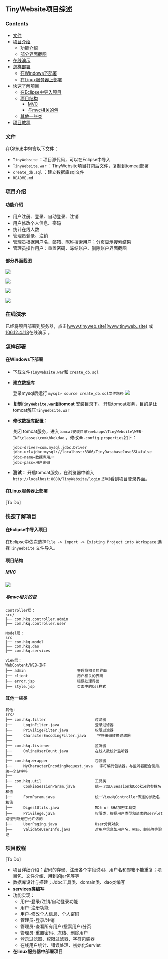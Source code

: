 ## TinyWebsite项目综述

### Contents
* [文件](#文件)
* [项目介绍](#项目介绍)
  * [功能介绍](#功能介绍)
  * [部分界面截图](#部分界面截图)
* [在线演示](#在线演示)
* [怎样部署](#怎样部署)
  * [在Windows下部署](#在Windows下部署)
  * [在Linux服务器上部署](#在Linux服务器上部署)
* [快速了解项目](#快速了解项目)
  * [在Eclipse中导入项目](#在Eclipse中导入项目)
  * [项目结构](#项目结构)
    * [MVC](#MVC)
    * [与mvc相关的包](#与mvc相关的包)
  * [其他一些类](#其他一些类)
* [项目教程](#项目教程)


### 文件
在Github中包含以下文件：
* `TinyWebsite` ：项目源代码，可以在Eclipse中导入
* `TinyWebsite.war`  ：TinyWebsite项目打包后文件，复制到tomcat部署
* `create_db.sql` ：建立数据库sql文件
* `README.md` 

### 项目介绍

#### 功能介绍
* 用户注册、登录、自动登录、注销
* 用户修改个人信息、密码
* 统计在线人数
* 管理员登录、注销
* 管理员根据用户名、邮箱、昵称搜索用户；分页显示搜索结果
* 管理员操作用户：重置密码、冻结账户、删除账户界面截图

#### 部分界面截图
![](https://github.com/hkq-github/TinyWebsite/blob/master/Documents/imgs/readme_md/login.jpg)

![](https://github.com/hkq-github/TinyWebsite/blob/master/Documents/imgs/readme_md/home.jpg)

![](https://github.com/hkq-github/TinyWebsite/blob/master/Documents/imgs/readme_md/admin_searchuser.jpg)

![](https://github.com/hkq-github/TinyWebsite/blob/master/Documents/imgs/readme_md/manage_user.jpg)

### 在线演示
已经将项目部署到服务器，点击[www.tinyweb.site](www.tinyweb.,site) 或[106.12.4.118](http://106.12.4.118/login)在线演示 。

### 怎样部署

#### 在Windows下部署
* 下载文件`TinyWebsite.war`和   `create_db.sql` 
* **建立数据库**

  登录mysql后运行 `mysql> source create_db.sql文件路径` 
  ![](https://github.com/hkq-github/TinyWebsite/blob/master/Documents/imgs/readme_md/建立数据库.jpg)

* **复制`TinyWebsite.war`到tomcat** 安装目录下。 开启tomcat服务，目的是让tomcat解压`TinyWebsite.war` 
* **修改数据库配置：**

  关闭 tomcat服务，进入`tomcat安装目录\webapps\TinyWebsite\WEB-INF\classes\com\hkq\dao` ，修改`db-config.properties`如下： 

  ```
  jdbc-driver=com.mysql.jdbc.Driver
  jdbc-url=jdbc:mysql://localhost:3306/TinyDatabase?useSSL=false
  jdbc-name=数据库用户
  jdbc-pass=用户密码
  ```

* **测试：** 
开启tomcat服务，在浏览器中输入`http://localhost:8080/TinyWebsite/login` 即可看到项目登录界面。

#### 在Linux服务器上部署
[To Do]

### 快速了解项目

#### 在Eclipse中导入项目
在Eclipse中依次选择`File -> Import -> Existing Project into Workspace` 选择`TinyWebsite` 文件导入。

#### 项目结构

##### MVC
![](https://github.com/hkq-github/TinyWebsite/blob/master/Documents/imgs/readme_md/mvc.jpg)

##### 与mvc相关的包
```
Controller层：
src/
├── com.hkq.controller.admin
├── com.hkq.controller.user

Model层：
src
├── com.hkq.model
├── com.hkq.dao
├── com.hkq.services

View层：
WebContent/WEB-INF
├──	admin						管理员相关的界面
├──	client						用户相关的界面
├── error.jsp					错误处理界面
├── style.jsp					页面中的Css样式
```

#### 其他一些类
```
其他：
src/
├──	com.hkq.filter 						过滤器	
├──		LoginFilter.java				登录过滤器
├──		PriviligeFilter.java			权限过滤器
├──		CharacterEncodingFilter.java	 字符编码转换过滤器
├──	
├──	com.hkq.listener					监听器
├──		OnlineUserCount.java			在线人数统计监听器
├──	
├──	com.hkq.wrapper						包装器
├──		MyCharacterEncodingRequest.java	  字符编码包装器，与监听器配合使用，统一全站字符
├──	
├── com.hkq.util						工具类
├──		CookieSessionParam.java			统一了加入Session和Cookie的参数名和值
├──		FormParam.java				    统一View向Controller传递的参数名和值
├──		DigestUtils.java				MD5 or SHA加密工具类
├──		Privilege.java					权限类，根据用户类型和请求的servlet路径判断是否允许访问
├──		UserPaging.java					User分页对象
├──		ValidateUserInfo.java			对用户信息如用户名、密码、邮箱等等验证
```

### 项目教程
[To Do]

* 项目详细介绍：密码的存储、注册各个字段说明、用户名和邮箱不能重复；项目包、文件介绍、用到的jar包等等
* 数据库设计与搭建；Jdbc工具类、domain类、dao类编写
* **services类编写** 
* 功能实现：
  * 用户-登录/注销/自动登录功能
  * 用户-注册功能
  * 用户-修改个人信息、个人密码
  * 管理员-登录/注销
  * 管理员-查看所有用户/搜索用户/分页
  * 管理员-重置密码、冻结、删除用户
  * 登录过滤器、权限过滤器、字符包装器
  * 在线用户统计、错误处理、初始化Servlet
* **在linux服务器中部署项目** 
